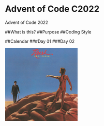 # Advent of Code C2022
 Advent of Code 2022
 
 ##What is this?
 ##Purpose
 ##Coding Style
 
 ##Calendar
 ###Day 01
 ###Day 02
 
 
 

 
 <img src="images/day01.jpg" alt="&quotHemispheres&quot, Rush" width="240" height="240">
